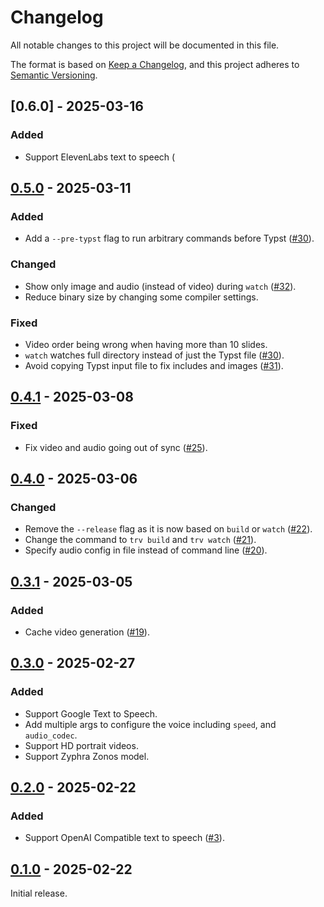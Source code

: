 # Changelog

All notable changes to this project will be documented in this file.

The format is based on [Keep a Changelog](https://keepachangelog.com/en/1.1.0/),
and this project adheres to [Semantic Versioning](https://semver.org/spec/v2.0.0.html).

## [0.6.0] - 2025-03-16

### Added

- Support ElevenLabs text to speech (


## [0.5.0] - 2025-03-11

### Added

- Add a `--pre-typst` flag to run arbitrary commands before Typst ([#30](https://github.com/transformrs/trv/pull/30)).

### Changed

- Show only image and audio (instead of video) during `watch` ([#32](https://github.com/transformrs/trv/pull/32)).
- Reduce binary size by changing some compiler settings.

### Fixed

- Video order being wrong when having more than 10 slides.
- `watch` watches full directory instead of just the Typst file ([#30](https://github.com/transformrs/trv/pull/30)).
- Avoid copying Typst input file to fix includes and images ([#31](https://github.com/transformrs/trv/pull/31)).

## [0.4.1] - 2025-03-08

### Fixed

- Fix video and audio going out of sync ([#25](https://github.com/transformrs/trv/pull/25)).

## [0.4.0] - 2025-03-06

### Changed

- Remove the `--release` flag as it is now based on `build` or `watch` ([#22](https://github.com/transformrs/trv/pull/22)).
- Change the command to `trv build` and `trv watch` ([#21](https://github.com/transformrs/trv/pull/21)).
- Specify audio config in file instead of command line ([#20](https://github.com/transformrs/trv/pull/20)).

## [0.3.1] - 2025-03-05

### Added

- Cache video generation ([#19](https://github.com/transformrs/trv/pull/19)).

## [0.3.0] - 2025-02-27

### Added

- Support Google Text to Speech.
- Add multiple args to configure the voice including `speed`, and `audio_codec`.
- Support HD portrait videos.
- Support Zyphra Zonos model.

## [0.2.0] - 2025-02-22

### Added

- Support OpenAI Compatible text to speech ([#3](https://github.com/transformrs/trv/pull/3)).

## [0.1.0] - 2025-02-22

Initial release.

[0.5.0]: https://github.com/transformrs/trv/compare/v0.4.1...v0.5.0
[0.4.1]: https://github.com/transformrs/trv/compare/v0.4.0...v0.4.1
[0.4.0]: https://github.com/transformrs/trv/compare/v0.3.1...v0.4.0
[0.3.1]: https://github.com/transformrs/trv/compare/v0.3.0...v0.3.1
[0.3.0]: https://github.com/transformrs/trv/compare/v0.2.0...v0.3.0
[0.2.0]: https://github.com/transformrs/trv/compare/v0.1.0...v0.2.0
[0.1.0]: https://github.com/transformrs/trv/releases/tag/v0.1.0
